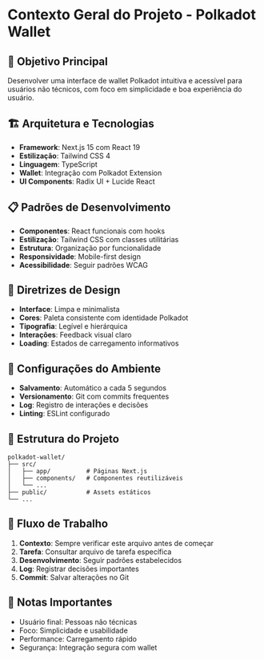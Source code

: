# Contexto Geral do Projeto - Polkadot Wallet

## 🎯 Objetivo Principal
Desenvolver uma interface de wallet Polkadot intuitiva e acessível para usuários não técnicos, com foco em simplicidade e boa experiência do usuário.

## 🏗️ Arquitetura e Tecnologias
- **Framework**: Next.js 15 com React 19
- **Estilização**: Tailwind CSS 4
- **Linguagem**: TypeScript
- **Wallet**: Integração com Polkadot Extension
- **UI Components**: Radix UI + Lucide React

## 📋 Padrões de Desenvolvimento
- **Componentes**: React funcionais com hooks
- **Estilização**: Tailwind CSS com classes utilitárias
- **Estrutura**: Organização por funcionalidade
- **Responsividade**: Mobile-first design
- **Acessibilidade**: Seguir padrões WCAG

## 🎨 Diretrizes de Design
- **Interface**: Limpa e minimalista
- **Cores**: Paleta consistente com identidade Polkadot
- **Tipografia**: Legível e hierárquica
- **Interações**: Feedback visual claro
- **Loading**: Estados de carregamento informativos

## 🔧 Configurações do Ambiente
- **Salvamento**: Automático a cada 5 segundos
- **Versionamento**: Git com commits frequentes
- **Log**: Registro de interações e decisões
- **Linting**: ESLint configurado

## 📁 Estrutura do Projeto
```
polkadot-wallet/
├── src/
│   ├── app/          # Páginas Next.js
│   ├── components/   # Componentes reutilizáveis
│   └── ...
├── public/           # Assets estáticos
└── ...
```

## 🚀 Fluxo de Trabalho
1. **Contexto**: Sempre verificar este arquivo antes de começar
2. **Tarefa**: Consultar arquivo de tarefa específica
3. **Desenvolvimento**: Seguir padrões estabelecidos
4. **Log**: Registrar decisões importantes
5. **Commit**: Salvar alterações no Git

## 📝 Notas Importantes
- Usuário final: Pessoas não técnicas
- Foco: Simplicidade e usabilidade
- Performance: Carregamento rápido
- Segurança: Integração segura com wallet 